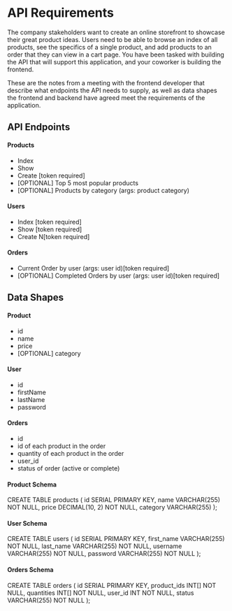 # API Requirements

The company stakeholders want to create an online storefront to showcase their great product ideas. Users need to be able to browse an index of all products, see the specifics of a single product, and add products to an order that they can view in a cart page. You have been tasked with building the API that will support this application, and your coworker is building the frontend.

These are the notes from a meeting with the frontend developer that describe what endpoints the API needs to supply, as well as data shapes the frontend and backend have agreed meet the requirements of the application.

## API Endpoints

#### Products

- Index
- Show
- Create [token required]
- [OPTIONAL] Top 5 most popular products
- [OPTIONAL] Products by category (args: product category)

#### Users

- Index [token required]
- Show [token required]
- Create N[token required]

#### Orders

- Current Order by user (args: user id)[token required]
- [OPTIONAL] Completed Orders by user (args: user id)[token required]

## Data Shapes

#### Product

- id
- name
- price
- [OPTIONAL] category

#### User

- id
- firstName
- lastName
- password

#### Orders

- id
- id of each product in the order
- quantity of each product in the order
- user_id
- status of order (active or complete)

#### Product Schema

CREATE TABLE products (
  id SERIAL PRIMARY KEY,
  name VARCHAR(255) NOT NULL,
  price DECIMAL(10, 2) NOT NULL,
  category VARCHAR(255)
);

#### User Schema

CREATE TABLE users (
  id SERIAL PRIMARY KEY,
  first_name VARCHAR(255) NOT NULL,
  last_name VARCHAR(255) NOT NULL,
  username VARCHAR(255) NOT NULL,
  password VARCHAR(255) NOT NULL
);

#### Orders Schema

CREATE TABLE orders (
  id SERIAL PRIMARY KEY,
  product_ids INT[] NOT NULL,
  quantities INT[] NOT NULL,
  user_id INT NOT NULL,
  status VARCHAR(255) NOT NULL
);
